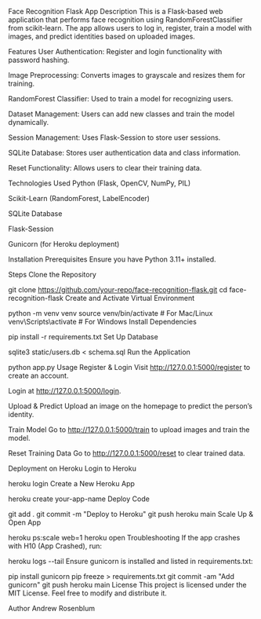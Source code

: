 Face Recognition Flask App
Description
This is a Flask-based web application that performs face recognition using RandomForestClassifier from scikit-learn. The app allows users to log in, register, train a model with images, and predict identities based on uploaded images.

Features
User Authentication: Register and login functionality with password hashing.

Image Preprocessing: Converts images to grayscale and resizes them for training.

RandomForest Classifier: Used to train a model for recognizing users.

Dataset Management: Users can add new classes and train the model dynamically.

Session Management: Uses Flask-Session to store user sessions.

SQLite Database: Stores user authentication data and class information.

Reset Functionality: Allows users to clear their training data.

Technologies Used
Python (Flask, OpenCV, NumPy, PIL)

Scikit-Learn (RandomForest, LabelEncoder)

SQLite Database

Flask-Session

Gunicorn (for Heroku deployment)

Installation
Prerequisites
Ensure you have Python 3.11+ installed.

Steps
Clone the Repository

git clone https://github.com/your-repo/face-recognition-flask.git
cd face-recognition-flask
Create and Activate Virtual Environment

python -m venv venv
source venv/bin/activate  # For Mac/Linux
venv\Scripts\activate    # For Windows
Install Dependencies

pip install -r requirements.txt
Set Up Database

sqlite3 static/users.db < schema.sql
Run the Application

python app.py
Usage
Register & Login
Visit http://127.0.0.1:5000/register to create an account.

Login at http://127.0.0.1:5000/login.

Upload & Predict
Upload an image on the homepage to predict the person’s identity.

Train Model
Go to http://127.0.0.1:5000/train to upload images and train the model.

Reset Training Data
Go to http://127.0.0.1:5000/reset to clear trained data.

Deployment on Heroku
Login to Heroku

heroku login
Create a New Heroku App

heroku create your-app-name
Deploy Code

git add .
git commit -m "Deploy to Heroku"
git push heroku main
Scale Up & Open App

heroku ps:scale web=1
heroku open
Troubleshooting
If the app crashes with H10 (App Crashed), run:

heroku logs --tail
Ensure gunicorn is installed and listed in requirements.txt:

pip install gunicorn
pip freeze > requirements.txt
git commit -am "Add gunicorn"
git push heroku main
License
This project is licensed under the MIT License. Feel free to modify and distribute it.

Author
Andrew Rosenblum
